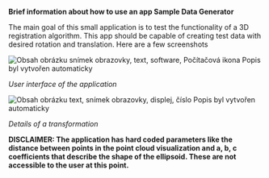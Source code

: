 **Brief information about how to use an app Sample Data Generator**

The main goal of this small application is to test the functionality of a 3D
registration algorithm. This app should be capable of creating test data
with desired rotation and translation. Here are a few screenshots

![Obsah obrázku snímek obrazovky, text, software, Počítačová ikona Popis
byl vytvořen
automaticky](./images/media/image1.png)

*User interface of the application*

![Obsah obrázku text, snímek obrazovky, displej, číslo Popis byl
vytvořen
automaticky](./images/media/image2.png)

*Details of a transformation*

**DISCLAIMER: The application has hard coded parameters like the
distance between points in the point cloud visualization and a, b, c
coefficients that describe the shape of the ellipsoid. These are not
accessible to the user at this point.**
